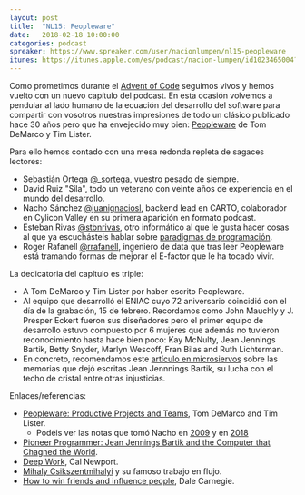 ```yaml
---
layout: post
title:  "NL15: Peopleware"
date:   2018-02-18 10:00:00
categories: podcast
spreaker: https://www.spreaker.com/user/nacionlumpen/nl15-peopleware
itunes: https://itunes.apple.com/es/podcast/nacion-lumpen/id1023465004?l=en&mt=2
---
```


Como prometimos durante el [Advent of Code][AoC] seguimos vivos y hemos vuelto
con un nuevo capítulo del podcast. En esta ocasión volvemos a pendular al lado
humano de la ecuación del desarrollo del software para compartir con vosotros
nuestras impresiones de todo un clásico publicado hace 30 años pero que ha
envejecido muy bien: [Peopleware][amazon] de Tom DeMarco y Tim Lister.

Para ello hemos contado con una mesa redonda repleta de sagaces lectores:

 - Sebastián Ortega [@_sortega](https://twitter.com/_sortega), vuestro pesado
     de siempre.
 - David Ruiz "Sila", todo un veterano con veinte años de experiencia en el
     mundo del desarrollo.
 - Nacho Sánchez [@juanignaciosl](https://twitter.com/juanignaciosl), backend
     lead en CARTO, colaborador en Cylicon Valley en su primera aparición en
     formato podcast.
 - Esteban Rivas [@stbnrivas](https://twitter.com/stbnrivas), otro informático
     al que le gusta hacer cosas al que ya escuchásteis hablar sobre
     [paradigmas de programación][paradigmas].
 - Roger Rafanell [@rrafanell](https://github.com/rrafanell), ingeniero de
     data que tras leer Peopleware está tramando formas de mejorar el E-factor
     que le ha tocado vivir.

La dedicatoria del capítulo es triple:

 - A Tom DeMarco y Tim Lister por haber escrito Peopleware.
 - Al equipo que desarrolló el ENIAC cuyo 72 aniversario coincidió con el día
     de la grabación, 15 de febrero. Recordamos como John Mauchly y J. Presper
     Eckert fueron sus diseñadores pero el primer equipo de desarrollo estuvo
     compuesto por 6 mujeres que además no tuvieron reconocimiento hasta hace
     bien poco: Kay McNulty, Jean Jennings Bartik, Betty Snyder, Marlyn Wescoff,
     Fran Bilas and Ruth Lichterman.
 - En concreto, recomendamos este [artículo en microsiervos][microsiervos]
     sobre las memorias que dejó escritas Jean Jennnings Bartik, su lucha con
     el techo de cristal entre otras injusticias.

Enlaces/referencias:

 - [Peopleware: Productive Projects and Teams][amazon], Tom DeMarco and Tim
     Lister.
     - Podéis ver las notas que tomó Nacho en [2009](http://www.juanignaciosl.com/ingenieria-del-software/libros-informatica/resena-peopleware)
       y en [2018](https://juanignaciosl.github.io/books/2018/01/12/peopleware.html)
 - [Pioneer Programmer: Jean Jennings Bartik and the Computer that Chagned the World](https://www.amazon.com/Pioneer-Programmer-Jennings-Computer-Changed/dp/1612480861).
 - [Deep Work](https://www.amazon.com/Deep-Work-Focused-Success-Distracted/dp/1455586692/ref=asap_bc?ie=UTF8), Cal Newport.
 - [Mihaly Csikszentmihalyi](https://en.wikipedia.org/wiki/Mihaly_Csikszentmihalyi) y su famoso trabajo en flujo.
 - [How to win friends and influence people][dale], Dale Carnegie.


[AoC]: /screencast/2017/12/17/advent_of_code.html
[amazon]: https://www.amazon.com/Peopleware-Productive-Projects-Teams-3rd/dp/0321934113
[paradigmas]: /podcast/2017/01/20/NL13_paradigmas.html
[microsiervos]: http://www.microsiervos.com/archivo/libros/pioneer-programmer-memorias-programadoras-originales-eniac.html
[dale]: https://www.amazon.com/How-Win-Friends-Influence-People/dp/0671027034
